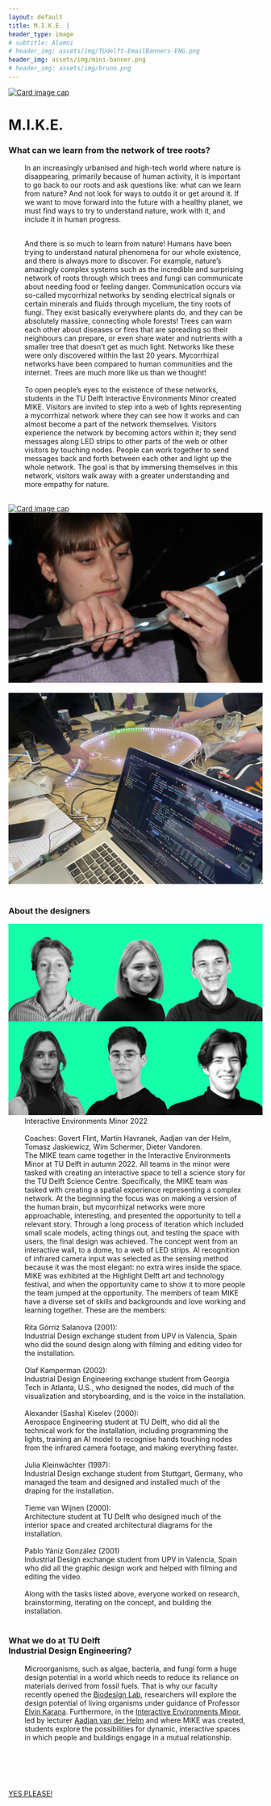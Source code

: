 ```yaml
---
layout: default
title: M.I.K.E. |
header_type: image
# subtitle: Alumni
# header_img: assets/img/TUdelft-EmailBanners-ENG.png
header_img: assets/img/mini-banner.png
# header_img: assets/img/bruno.png
---
```


<!-- <img src="/assets/img/mini-banner.png" alt="Card image cap"> -->
<a href="/assets/img/Per project/MIKE - Top.jpg" target="_blank"><img src="/assets/img/Per project/MIKE - Top.jpg" alt="Card image cap"
class="main-image"></a>
<br> 


<!-- ## Title 1 -->
<div class="card mike-card shadow">
<div class="card-body">
<h1 class="card-title text-center NeueMachina-project">M.I.K.E.</h1>
<h3 class="text-center NeueMachina-h4">What can we learn from the network of tree roots?</h3>
  <div class="card-body text-center card-text" style="margin-left: 2rem;margin-right: 2rem;">
In an increasingly urbanised and high-tech world where nature is disappearing, primarily because of
human activity, it is important to go back to our roots and ask questions like: what can we learn from
nature? And not look for ways to outdo it or get around it. If we want to move forward into the future with a
healthy planet, we must find ways to try to understand nature, work with it, and include it in human
progress.<br>
<br>

And there is so much to learn from nature! Humans have been trying to understand natural phenomena
for our whole existence, and there is always more to discover. For example, nature’s amazingly complex
systems such as the incredible and surprising network of roots through which trees and fungi can
communicate about needing food or feeling danger. Communication occurs via so-called mycorrhizal
networks by sending electrical signals or certain minerals and fluids through mycelium, the tiny roots of
fungi. They exist basically everywhere plants do, and they can be absolutely massive, connecting whole
forests! Trees can warn each other about diseases or fires that are spreading so their neighbours can
prepare, or even share water and nutrients with a smaller tree that doesn’t get as much light. Networks
like these were only discovered within the last 20 years. Mycorrhizal networks have been compared to
human communities and the internet. Trees are much more like us than we thought!
<br><br>
To open people’s eyes to the existence of these networks, students in the TU Delft Interactive
Environments Minor created MIKE. Visitors are invited to step into a web of lights representing a
mycorrhizal network where they can see how it works and can almost become a part of the network
themselves. Visitors experience the network by becoming actors within it; they send messages along LED
strips to other parts of the web or other visitors by touching nodes. People can work together to send
messages back and forth between each other and light up the whole network. The goal is that by
immersing themselves in this network, visitors walk away with a greater understanding and more empathy
for nature.
  </div>
</div>
</div>
<br>
<div class="container">
  <div class="row">
    <div class="col-sm">
      <a href="/assets/img/Per project/MIKE - 1.jpg" target="_blank"><img src="/assets/img/Per project/MIKE - 1.jpg" alt="Card image cap"></a>
    </div>
    <div class="col-sm">
      <a href="/assets/img/Per project/MIKE- 2.JPG" target="_blank"><img src="/assets/img/Per project/MIKE- 2.JPG" alt="Card image cap"></a>
    </div>
  </div>
  <br>
  <div class="row">
    <div class="col-sm">
      <a href="/assets/img/Per project/MIKE - 3.jpg" target="_blank"><img src="/assets/img/Per project/MIKE - 3.jpg" alt="Card image cap" class="main-image"></a>
    </div>
  </div>
</div>
<br>
<!-- ## Title 2 -->
<div class="card white-card shadow">
<div class="card-body">
<h3 class="card-title text-center NeueMachina-h3">About the designers</h3>
<img src="/assets/img/04MIKE/MIKE-ProfileImage.jpg" alt="Card image cap">
  <div class="card-body text-center card-text" style="margin-left: 2rem;margin-right: 2rem;">
Interactive Environments Minor 2022<br> <br>
Coaches: Govert Flint, Martin Havranek, Aadjan van der Helm, Tomasz Jaskiewicz, Wim Schermer, Dieter
Vandoren.<br>
The MIKE team came together in the Interactive Environments Minor at TU Delft in autumn 2022. All
teams in the minor were tasked with creating an interactive space to tell a science story for the TU Delft
Science Centre. Specifically, the MIKE team was tasked with creating a spatial experience representing a
complex network.  
At the beginning the focus was on making a version of the human brain, but mycorrhizal networks were
more approachable, interesting, and presented the opportunity to tell a relevant story.  
Through a long process of iteration which included small scale models, acting things out, and testing the
space with users, the final design was achieved. The concept went from an interactive wall, to a dome, to
a web of LED strips. AI recognition of infrared camera input was selected as the sensing method because
it was the most elegant: no extra wires inside the space.  
MIKE was exhibited at the Highlight Delft art and technology festival, and when the opportunity came to
show it to more people the team jumped at the opportunity. The members of team MIKE have a diverse
set of skills and backgrounds and love working and learning together. These are the members:  <br><br>
Rita Górriz Salanova (2001):<br>
Industrial Design exchange student from UPV in Valencia, Spain who did the sound design along with
filming and editing video for the installation.<br><br>
Olaf Kamperman (2002):<br>
Industrial Design Engineering exchange student from Georgia Tech in Atlanta, U.S., who designed the
nodes, did much of the visualization and storyboarding, and is the voice in the installation.<br><br>
Alexander (Sasha) Kiselev (2000):<br>
Aerospace Engineering student at TU Delft, who did all the technical work for the installation, including
programming the lights, training an AI model to recognise hands touching nodes from the infrared camera
footage, and making everything faster.<br><br>
Julia Kleinwächter (1997):<br>
Industrial Design exchange student from Stuttgart, Germany, who managed the team and designed and
installed much of the draping for the installation.<br><br>
Tieme van Wijnen (2000):<br>
Architecture student at TU Delft who designed much of the interior space and created architectural
diagrams for the installation.<br><br>
Pablo Yániz González (2001)<br>
Industrial Design exchange student from UPV in Valencia, Spain who did all the graphic design work and
helped with filming and editing the video.<br><br>
Along with the tasks listed above, everyone worked on research, brainstorming, iterating on the concept,
and building the installation.
  </div>
</div>
</div>
<br>
<!-- ## Title 3   -->
<div class="card white-card shadow">
<div class="card-body">
<h3 class="card-title text-center NeueMachina-h3">What we do at TU Delft<br> Industrial Design Engineering?</h3>
  <div class="card-body text-center card-text" style="margin-left: 2rem;margin-right: 2rem;">
Microorganisms, such as algae, bacteria, and fungi form a huge design potential in a world which needs
to reduce its reliance on materials derived from fossil fuels. That is why our faculty recently opened the
<a href="https://www.tudelft.nl/en/2022/io/december/opening-of-tu-delfts-state-of-the-art-biodesign-lab" target="_blank"><u>Biodesign Lab</u></a>, 
researchers will explore the design potential of living organisms under guidance of
Professor 
<a href="https://www.tudelft.nl/en/ide/about-ide/people/karana-e/" target="_blank"><u>Elvin Karana</u></a>.
 Furthermore, in the 
 <a href="https://www.tudelft.nl/io/studeren/minors/interactive-environments/" target="_blank"><u>Interactive Environments Minor</u></a>,
  led by lecturer 
 <a href="https://www.tudelft.nl/io/over-io/personen/helm-ajc-van-der" target="_blank"><u>Aadjan van der Helm</u></a>
   and where MIKE was created, students explore the possibilities for dynamic, interactive spaces
in which people and buildings engage in a mutual relationship.
  </div>
</div>
</div>
<br>
<div class="card text-center  blue-card shadow">
  <div class="card-body">
    <h5 class="card-title NeueMachina-h4" style="color:white;">WANT TO KNOW MORE ABOUT <br>TU DELFT AND STUDYING HERE?</h5>
    <a href="https://www.tudelft.nl/en/education/practical-matters/studying-at-tu-delft" class="btn btn-primary NeueMachina">YES PLEASE!</a>
  </div>
</div>